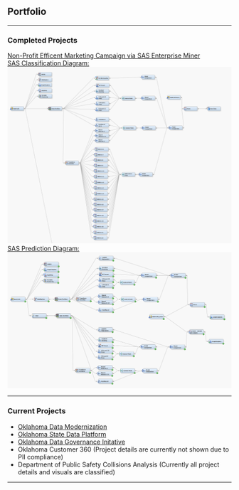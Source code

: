 ## Portfolio

---

### Completed Projects 

[Non-Profit Efficent Marketing Campaign via SAS Enterprise Miner](/pages/SASProject.md)
<br>
[SAS Classification Diagram:](/SAS/Classification.xml)
<img src="images/sas_classification.png?raw=true"/>
[SAS Prediction Diagram:](/SAS/Prediction.xml)
<img src="images/sas_prediction.png?raw=true"/>

---

### Current Projects

- [Oklahoma Data Modernization](https://oklahoma.gov/omes/services/information-services/dataservices.html)
- [Oklahoma State Data Platform](https://dash.ok.gov/#/login)
- [Oklahoma Data Governance Initative](https://oklahoma.gov/omes/services/information-services/data-governance.html)
- Oklahoma Customer 360 (Project details are currently not shown due to PII compliance)
- Department of Public Safety Collisions Analysis (Currently all project details and visuals are classified)

---




